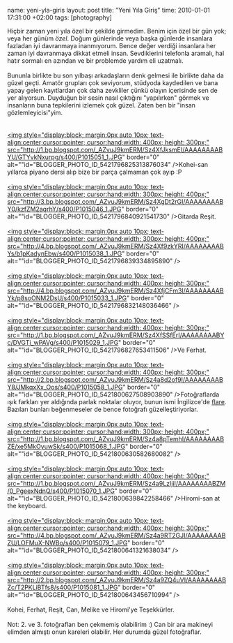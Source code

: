 name: yeni-yla-giris
layout: post
title: "Yeni Yıla Giriş"
time: 2010-01-01 17:31:00 +02:00
tags: [photography]

Hiçbir zaman yeni yıla özel bir şekilde girmedim. Benim için özel bir gün yok; veya her günüm <span style="font-style:italic;">özel</span>. Doğum günlerinde veya başka günlerde insanlara fazladan iyi davranmaya inanmıyorum. Bence değer verdiği insanlara her zaman iyi davranmaya dikkat etmeli insan. Sevdiklerini telefonla aramalı, hal hatır sormalı en azından ve bir problemde yardım eli uzatmalı.<br /><br />Bununla birlikte bu son yılbaşı arkadaşların denk gelmesi ile birlikte daha da güzel geçti. Amatör grupları çok seviyorum, stüdyoda kaydedilen ve bana yapay gelen kayıtlardan çok daha zevkliler çünkü olayın içerisinde sen de yer alıyorsun. Duyduğun bir sesin nasıl çıktığını "yapılırken" görmek ve insanların buna tepkilerini izlemek çok güzel. Zaten ben bir "insan gözlemleyicisi"yim.<br /><br /><br /><a href="http://1.bp.blogspot.com/_AZvuJ9kmERM/Sz4XfJksmEI/AAAAAAAABYU/GTYvkNxurpg/s1600-h/P1015051_1.JPG"><img style="display:block; margin:0px auto 10px; text-align:center;cursor:pointer; cursor:hand;width: 400px; height: 300px;" src="http://1.bp.blogspot.com/_AZvuJ9kmERM/Sz4XfJksmEI/AAAAAAAABYU/GTYvkNxurpg/s400/P1015051_1.JPG" border="0" alt=""id="BLOGGER_PHOTO_ID_5421796825313876034" /></a>Kohei-san yıllarca piyano dersi alıp bize bir parça çalmaman çok ayıp :P<br /><br /><a href="http://3.bp.blogspot.com/_AZvuJ9kmERM/Sz4XgDt2rGI/AAAAAAAABY0/kzfZM2aqrhY/s1600-h/P1015046_1.JPG"><img style="display:block; margin:0px auto 10px; text-align:center;cursor:pointer; cursor:hand;width: 300px; height: 400px;" src="http://3.bp.blogspot.com/_AZvuJ9kmERM/Sz4XgDt2rGI/AAAAAAAABY0/kzfZM2aqrhY/s400/P1015046_1.JPG" border="0" alt=""id="BLOGGER_PHOTO_ID_5421796840921541730" /></a>Gitarda Reşit.<br /><br /><a href="http://4.bp.blogspot.com/_AZvuJ9kmERM/Sz4Xf9zkYRI/AAAAAAAABYs/b1pKadynEbw/s1600-h/P1015038_1.JPG"><img style="display:block; margin:0px auto 10px; text-align:center;cursor:pointer; cursor:hand;width: 300px; height: 400px;" src="http://4.bp.blogspot.com/_AZvuJ9kmERM/Sz4Xf9zkYRI/AAAAAAAABYs/b1pKadynEbw/s400/P1015038_1.JPG" border="0" alt=""id="BLOGGER_PHOTO_ID_5421796839334895890" /></a><br /><br /><a href="http://4.bp.blogspot.com/_AZvuJ9kmERM/Sz4XfjCFm3I/AAAAAAAABYk/p8soONM2DsU/s1600-h/P1015033_1.JPG"><img style="display:block; margin:0px auto 10px; text-align:center;cursor:pointer; cursor:hand;width: 400px; height: 300px;" src="http://4.bp.blogspot.com/_AZvuJ9kmERM/Sz4XfjCFm3I/AAAAAAAABYk/p8soONM2DsU/s400/P1015033_1.JPG" border="0" alt=""id="BLOGGER_PHOTO_ID_5421796832148036466" /></a><br /><br /><a href="http://1.bp.blogspot.com/_AZvuJ9kmERM/Sz4XfSSfErI/AAAAAAAABYc/DVGTi_wPAVg/s1600-h/P1015029_1.JPG"><img style="display:block; margin:0px auto 10px; text-align:center;cursor:pointer; cursor:hand;width: 400px; height: 300px;" src="http://1.bp.blogspot.com/_AZvuJ9kmERM/Sz4XfSSfErI/AAAAAAAABYc/DVGTi_wPAVg/s400/P1015029_1.JPG" border="0" alt=""id="BLOGGER_PHOTO_ID_5421796827653411506" /></a>Ve Ferhat.<br /><br /><a href="http://2.bp.blogspot.com/_AZvuJ9kmERM/Sz4a8d2of9I/AAAAAAAABY8/JMkqxXx_Oos/s1600-h/P1015058_1.JPG"><img style="display:block; margin:0px auto 10px; text-align:center;cursor:pointer; cursor:hand;width: 400px; height: 300px;" src="http://2.bp.blogspot.com/_AZvuJ9kmERM/Sz4a8d2of9I/AAAAAAAABY8/JMkqxXx_Oos/s400/P1015058_1.JPG" border="0" alt=""id="BLOGGER_PHOTO_ID_5421800627508903890" /></a>Fotoğraflarda ışık farkları yer aldığında parlak noktalar oluyor, bunun ismi İngilizce'de <a href="http://en.wikipedia.org/wiki/Lens_flare">flare</a>. Bazıları bunları beğenmeseler de bence fotoğrafı güzelleştiriyorlar.<br /><br /><a href="http://1.bp.blogspot.com/_AZvuJ9kmERM/Sz4a8pTemhI/AAAAAAAABZE/xe5MkOyuwSk/s1600-h/P1015068_1.JPG"><img style="display:block; margin:0px auto 10px; text-align:center;cursor:pointer; cursor:hand;width: 300px; height: 400px;" src="http://1.bp.blogspot.com/_AZvuJ9kmERM/Sz4a8pTemhI/AAAAAAAABZE/xe5MkOyuwSk/s400/P1015068_1.JPG" border="0" alt=""id="BLOGGER_PHOTO_ID_5421800630582680082" /></a><br /><br /><a href="http://1.bp.blogspot.com/_AZvuJ9kmERM/Sz4a9LzIjiI/AAAAAAAABZM/0_PgeexNdnQ/s1600-h/P1015070_1.JPG"><img style="display:block; margin:0px auto 10px; text-align:center;cursor:pointer; cursor:hand;width: 400px; height: 300px;" src="http://1.bp.blogspot.com/_AZvuJ9kmERM/Sz4a9LzIjiI/AAAAAAAABZM/0_PgeexNdnQ/s400/P1015070_1.JPG" border="0" alt=""id="BLOGGER_PHOTO_ID_5421800639842258466" /></a>Hiromi-san at the keyboard.<br /><br /><a href="http://4.bp.blogspot.com/_AZvuJ9kmERM/Sz4a9RT2GJI/AAAAAAAABZU/LOFMuX-NWBo/s1600-h/P1015079_1.JPG"><img style="display:block; margin:0px auto 10px; text-align:center;cursor:pointer; cursor:hand;width: 400px; height: 300px;" src="http://4.bp.blogspot.com/_AZvuJ9kmERM/Sz4a9RT2GJI/AAAAAAAABZU/LOFMuX-NWBo/s400/P1015079_1.JPG" border="0" alt=""id="BLOGGER_PHOTO_ID_5421800641321638034" /></a><br /><br /><a href="http://2.bp.blogspot.com/_AZvuJ9kmERM/Sz4a9ZQ4uVI/AAAAAAAABZc/T2PKLiBTfs8/s1600-h/P1015081_1.JPG"><img style="display:block; margin:0px auto 10px; text-align:center;cursor:pointer; cursor:hand;width: 400px; height: 300px;" src="http://2.bp.blogspot.com/_AZvuJ9kmERM/Sz4a9ZQ4uVI/AAAAAAAABZc/T2PKLiBTfs8/s400/P1015081_1.JPG" border="0" alt=""id="BLOGGER_PHOTO_ID_5421800643456710994" /></a><br /><br />Kohei, Ferhat, Reşit, Can, Melike ve Hiromi'ye Teşekkürler.<br /><br />Not: 2. ve 3. fotoğrafları ben çekmemiş olabilirim :) Can bir ara makineyi elimden almıştı onun kareleri olabilir. Her durumda güzel fotoğraflar.
